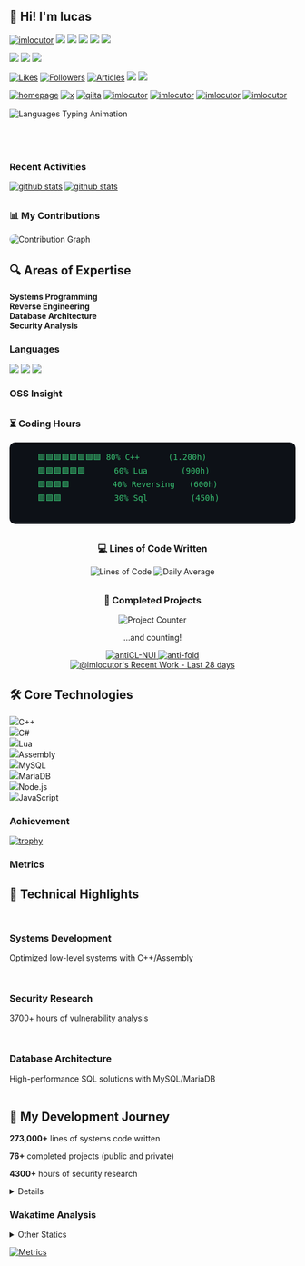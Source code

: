 ## 👋 Hi! I'm lucas

<p align="left"> 
  <a href="https://github.com/imlocutor/imlocutor/"><img src="https://komarev.com/ghpvc/?username=imlocutor" alt="imlocutor" /></a>
  <a href="https://github.com/imlocutor"><img height="20" src="https://img.shields.io/github/followers/imlocutor?label=follow&logo=github&style=flat" /></a>
  <a href="https://github.com/imlocutor"><img height="20" src="https://img.shields.io/github/stars/imlocutor?logo=github&style=flat" /></a>
  <a href="https://gitstar-ranking.com/imlocutor"><img height="20" src="https://img.shields.io/endpoint?label=star ranking&logo=github&style=flat&url=https%3A%2F%2Fgitstar-ranking.com%2Fusers%2Fimlocutor%2Fshields" /></a>
  <a href="https://user-badge.committers.top/japan/imlocutor"><img height="20" src="https://user-badge.committers.top/japan/imlocutor.svg" /></a>
  <a href="https://github.com/gayanvoice/top-github-users/blob/main/markdown/followers/japan.md"><img height="20" src="https://img.shields.io/badge/dynamic/json?url=https%3A%2F%2Fraw.githubusercontent.com%2Fimlocutor%2Fimlocutor%2Fmain%2Fassets%2Fgithub-followed-ranking.json&query=key&prefix=%23&label=followed%20rank&color=brightgreen&logo=github" /></a>
</p>

<p align="left"> 
  <a href="http://x.com/imlocutor"><img height="20" src="https://img.shields.io/twitter/follow/imlocutor?style=flat&logo=x" /></a>
  <a href="https://www.reddit.com/user/imlocutor"><img height="20" src="https://img.shields.io/reddit/user-karma/combined/imlocutor?label=Reddit&logo=reddit&style=flat" /></a>
  <a href="https://stackoverflow.com/users/5720201/imlocutor"><img height="20" src="https://img.shields.io/stackexchange/stackoverflow/r/5720201?label=StackOverflow&logo=stack-overflow&style=flat" /></a>
</p>

<p align="left">
  <a href="https://zenn.dev/yutakatay"><img height="20" src="https://badgen.org/img/zenn/yutakatay/likes?style=plastic" alt="Likes" /></a>
  <a href="https://zenn.dev/yutakatay"><img height="20" src="https://badgen.org/img/zenn/yutakatay/followers?style=plastic" alt="Followers" /></a>
  <a href="https://zenn.dev/yutakatay"><img height="20" src="https://badgen.org/img/zenn/yutakatay/articles?style=plastic" alt="Articles" /></a>
  <a href="http://qiita.com/imlocutor"><img height="20" src="https://qiita-badge.apiapi.app/s/imlocutor/contributions.svg" /></a>
  <a href="http://qiita.com/imlocutor"><img height="20" src="https://qiita-badge.apiapi.app/s/imlocutor/posts.svg" /></a>
</p>

<p align="left"> 
  <a href="https://imlocutor.github.io/"><img alt="homepage" width="30px" src="https://cdn.jsdelivr.net/npm/svg-icon@0.8.2/dist/svg/flat/home.svg" /></a>
  <a href="https://x.com/imlocutor"><img alt="x" width="30px" src="https://simpleicons.org/icons/x.svg" /></a>
  <a href="https://qiita.com/imlocutor"><img alt="qiita" width="30px" src="https://simpleicons.org/icons/qiita.svg" /></a>
  <a href="https://dev.to/imlocutor" target="blank"><img src="https://cdn.jsdelivr.net/npm/simple-icons@3.0.1/icons/dev-dot-to.svg" alt="imlocutor" height="30" width="30" /></a>
  <a href="https://stackoverflow.com/users/imlocutor" target="blank"><img src="https://cdn.jsdelivr.net/npm/simple-icons@3.0.1/icons/stackoverflow.svg" alt="imlocutor" height="30" width="30" /></a>
  <a href="https://www.quora.com/profile/imlocutor" target="blank"><img src="https://simpleicons.org/icons/quora.svg" alt="imlocutor" height="30" width="30" /></a>
  <a href="https://ossinsight.io/analyze/imlocutor" target="blank"><img src="https://cdn.jsdelivr.net/npm/svg-icon@0.8.2/dist/svg/mfglabs/eye.svg" alt="imlocutor" height="30" width="30" /></a>
</p>

<!-- Nova Seção de Idiomas Flutuantes -->
<div style="margin: 1rem 0 2rem; min-height: 60px;">
  <img src="https://readme-typing-svg.herokuapp.com?font=Fira+Code&size=20&duration=3000&pause=1000&color=38C172&width=500&lines=Português+(Nativo);English+(Fluent);Русский+(Intermediate);Polski+(Intermediate)&center=true" alt="Languages Typing Animation">
</div>

### Recent Activities

<p align="left">
  <a href="https://github.com/anuraghazra/github-readme-stats"><img alt="github stats" height="150px" src="https://github-readme-stats.vercel.app/api?username=yutkat&count_private=true&show_icons=true&custom_title=GitHub%20Stats&hide_border=true&theme=transparent" /></a>
  <a href="https://github.com/DenverCoder1/github-readme-streak-stats"><img alt="github stats" height="150px" src="https://github-readme-streak-stats.herokuapp.com/?user=imlocutor&theme=transparent&hide_border=true" /></a>
</p>

<div style="margin: 2rem 0; max-width: 800px;">
  <h3>📊 My Contributions</h3> <!-- Título customizado -->
  <div style="display: flex; justify-content: center; margin: 1rem 0;">
    <img 
      src="https://github-readme-activity-graph.vercel.app/graph?username=yutkat&theme=react-dark&hide_border=true&area=true&hide_title=true" 
      alt="Contribution Graph" 
      style="width: 100%; border-radius: 10px;"
    >
  </div>
</div>

<!-- Áreas de Especialização -->
<h2>🔍 Areas of Expertise</h2>
<div class="expertise-grid">
  <div><strong>Systems Programming</strong></div>
  <div><strong>Reverse Engineering</strong></div>
  <div><strong>Database Architecture</strong></div>
  <div><strong>Security Analysis</strong></div>
</div>

### Languages

[![](http://github-profile-summary-cards.vercel.app/api/cards/repos-per-language?username=yutkat&theme=transparent)](https://github.com/vn7n24fzkq/github-profile-summary-cards)
[![](http://github-profile-summary-cards.vercel.app/api/cards/most-commit-language?username=yutkat&theme=transparent)](https://github.com/vn7n24fzkq/github-profile-summary-cards)
[![](https://github-readme-stats.vercel.app/api/top-langs/?username=yutkat&layout=compact&count_private=true&show_icons=true&theme=transparent&hide_border=true)](https://github.com/anuraghazra/github-readme-stats)

### OSS Insight

<div style="margin: 2rem 0; max-width: 800px;">
  <h3>⏳ Coding Hours </h3>
  <div style="background: #0D1117; padding: 1rem; border-radius: 10px; font-family: monospace;">
    <pre style="color: #38C172; margin: 0;">
    🟩🟩🟩🟩🟩🟩🟩🟩 80% C++      (1.200h)
    🟩🟩🟩🟩🟩🟩      60% Lua       (900h)
    🟩🟩🟩🟩         40% Reversing   (600h)
    🟩🟩🟩           30% Sql         (450h)
    </pre>
  </div>
</div>

<div style="margin: 2rem 0; text-align: center;">
  <h3>💻 Lines of Code Written</h3>
  <img src="https://img.shields.io/badge/TOTAL_LINES-250K%2B-brightgreen?style=for-the-badge&logo=visual-studio-code" alt="Lines of Code">
  <img src="https://img.shields.io/badge/DAILY_AVERAGE-1.2K-blue?style=for-the-badge&logo=git" alt="Daily Average">
</div>

<!-- contador de projetos -->
<div align="center">
  <h3>🚀 Completed Projects</h3>
  <img src="https://count.getloli.com/get/@imLocutor?theme=rule34" alt="Project Counter" />
  <p>...and counting!</p>
</div>

<!-- Cards animados -->
<div align="center">
  <a href="https://github.com/imLocutor/antiCL-NUI">
    <img src="https://github-readme-stats.vercel.app/api/pin/?username=imLocutor&repo=antiCL-NUI&theme=radical" alt="antiCL-NUI" width="400"/>
  </a>
  <a href="https://github.com/imLocutor/anti-fold">
    <img src="https://github-readme-stats.vercel.app/api/pin/?username=imLocutor&repo=anti-fold&theme=radical" alt="anti-fold" width="400"/>
  </a>
</div>


<!-- Made with [OSS Insight](https://ossinsight.io/) -->

<!-- Copy-paste in your Readme.md file -->

<a href="https://next.ossinsight.io/widgets/official/compose-currently-working-on?user_id=8683947&activity_type=all" target="_blank" style="display: block" align="center">
  <picture>
    <source media="(prefers-color-scheme: dark)" srcset="https://next.ossinsight.io/widgets/official/compose-currently-working-on/thumbnail.png?user_id=8683947&activity_type=all&image_size=auto&color_scheme=dark" width="497.5" height="auto">
    <img alt="@imlocutor's Recent Work - Last 28 days" src="https://next.ossinsight.io/widgets/official/compose-currently-working-on/thumbnail.png?user_id=8683947&activity_type=all&image_size=auto&color_scheme=light" width="497.5" height="auto">
  </picture>
</a>

<!-- Made with [OSS Insight](https://ossinsight.io/) -->

<!-- Tecnologias -->
<h2>🛠 Core Technologies</h2>
<div class="tech-container">
  <div class="tech-box"><img src="https://cdn.jsdelivr.net/gh/devicons/devicon/icons/cplusplus/cplusplus-original.svg" width="30"><span>C++</span></div>
  <div class="tech-box"><img src="https://cdn.jsdelivr.net/gh/devicons/devicon/icons/csharp/csharp-original.svg" width="30"><span>C#</span></div>
  <div class="tech-box"><img src="https://cdn.jsdelivr.net/gh/devicons/devicon/icons/lua/lua-original.svg" width="30"><span>Lua</span></div>
  <div class="tech-box"><img src="https://cdn.jsdelivr.net/gh/devicons/devicon/icons/assembly/assembly-original.svg" width="30"><span>Assembly</span></div>
  <div class="tech-box"><img src="https://cdn.jsdelivr.net/gh/devicons/devicon/icons/mysql/mysql-original.svg" width="30"><span>MySQL</span></div>
  <div class="tech-box"><img src="https://cdn.jsdelivr.net/gh/devicons/devicon/icons/mariadb/mariadb-original.svg" width="30"><span>MariaDB</span></div>
  <div class="tech-box"><img src="https://cdn.jsdelivr.net/gh/devicons/devicon/icons/nodejs/nodejs-original.svg" width="30"><span>Node.js</span></div>
  <div class="tech-box"><img src="https://cdn.jsdelivr.net/gh/devicons/devicon/icons/javascript/javascript-original.svg" width="30"><span>JavaScript</span></div>
</div>

### Achievement

[![trophy](https://github-profile-trophy.vercel.app/?username=imlocutor&no-frame=true&no-bg=true&theme=onedark)](https://github.com/ryo-ma/github-profile-trophy)

### Metrics

<!-- Seção de Destaques -->
<h2>🌟 Technical Highlights</h2>
<div style="display: grid; grid-template-columns: repeat(auto-fit, minmax(300px, 1fr)); gap: 1rem; margin: 2rem 0;">
  <div class="highlight-box green">
    <h3>Systems Development</h3>
    <p>Optimized low-level systems with C++/Assembly</p>
  </div>
  <div class="highlight-box blue">
    <h3>Security Research</h3>
    <p>3700+ hours of vulnerability analysis</p>
  </div>
  <div class="highlight-box purple">
    <h3>Database Architecture</h3>
    <p>High-performance SQL solutions with MySQL/MariaDB</p>
  </div>
</div>

<!-- Jornada de Desenvolvimento -->
<h2>🚀 My Development Journey</h2>
<div class="journey-box">
  <p><strong>273,000+</strong> lines of systems code written</p>
  <p><strong>76+</strong> completed projects (public and private)</p>
  <p><strong>4300+</strong> hours of security research</p>
</div>

<details>


</details>

### Wakatime Analysis

<!-- <img height="150" src="https://github.com/imlocutor/imlocutor/blob/master/images/stat.svg" alt="Alternative Text"/> -->

<details>
  <summary>Other Statics</summary>

  <!--START_SECTION:waka-->
![Code Time](http://img.shields.io/badge/Code%20Time-9%2C984%20hrs%2039%20mins-blue)

![Lines of code](https://img.shields.io/badge/From%20Hello%20World%20I%27ve%20Written-737.1%20thousand%20lines%20of%20code-blue)

**🐱 My GitHub Data** 

> 📦 214.0 kB Used in GitHub's Storage 
 > 
> 🏆 518 Contributions in the Year 2025
 > 
> 🚫 Not Opted to Hire
 > 
> 📜 107 Public Repositories 
 > 
> 🔑 4 Private Repositories 
 > 
**I'm an Early 🐤** 

```text
🌞 Morning                5662 commits        ███████░░░░░░░░░░░░░░░░░░   26.55 % 
🌆 Daytime                7185 commits        ████████░░░░░░░░░░░░░░░░░   33.70 % 
🌃 Evening                5465 commits        ██████░░░░░░░░░░░░░░░░░░░   25.63 % 
🌙 Night                  3010 commits        ████░░░░░░░░░░░░░░░░░░░░░   14.12 % 
```
📅 **I'm Most Productive on Tuesday** 

```text
Monday                   3454 commits        ████░░░░░░░░░░░░░░░░░░░░░   16.20 % 
Tuesday                  3549 commits        ████░░░░░░░░░░░░░░░░░░░░░   16.64 % 
Wednesday                3437 commits        ████░░░░░░░░░░░░░░░░░░░░░   16.12 % 
Thursday                 3455 commits        ████░░░░░░░░░░░░░░░░░░░░░   16.20 % 
Friday                   3124 commits        ████░░░░░░░░░░░░░░░░░░░░░   14.65 % 
Saturday                 2033 commits        ██░░░░░░░░░░░░░░░░░░░░░░░   09.53 % 
Sunday                   2270 commits        ███░░░░░░░░░░░░░░░░░░░░░░   10.65 % 
```


📊 **This Week I Spent My Time On** 

```text
🕑︎ Time Zone: Asia/Tokyo

💬 Programming Languages: 
Other                    29 hrs 12 mins      ████████████████████░░░░░   81.36 % 
sh                       5 hrs 53 mins       ████░░░░░░░░░░░░░░░░░░░░░   16.43 % 
Markdown                 32 mins             ░░░░░░░░░░░░░░░░░░░░░░░░░   01.53 % 
Python                   12 mins             ░░░░░░░░░░░░░░░░░░░░░░░░░   00.59 % 
Lua                      1 min               ░░░░░░░░░░░░░░░░░░░░░░░░░   00.09 % 

🔥 Editors: 
Chrome                   33 hrs 6 mins       ███████████████████████░░   92.23 % 
Zsh                      2 hrs 19 mins       ██░░░░░░░░░░░░░░░░░░░░░░░   06.50 % 
Neovim                   27 mins             ░░░░░░░░░░░░░░░░░░░░░░░░░   01.27 % 

💻 Operating System: 
Linux                    35 hrs 53 mins      █████████████████████████   100.00 % 
```

**I Mostly Code in Lua** 

```text
Lua                      20 repos            ██████████████░░░░░░░░░░░   57.14 % 
HTML                     6 repos             ████░░░░░░░░░░░░░░░░░░░░░   17.14 % 
TypeScript               2 repos             █░░░░░░░░░░░░░░░░░░░░░░░░   05.71 % 
JavaScript               1 repo              █░░░░░░░░░░░░░░░░░░░░░░░░   02.86 % 
Vim Script               1 repo              █░░░░░░░░░░░░░░░░░░░░░░░░   02.86 % 
```



**Timeline**

![Lines of Code chart](https://raw.githubusercontent.com/yutkat/yutkat/main/assets/bar_graph.png)


 Last Updated on 09/04/2025 19:37:09 UTC

<!-- Contato -->
<h2>📫 Connect with me</h2>
<div style="display: flex; justify-content: center; gap: 1.5rem; margin: 1.5rem 0;">
  <a href="mailto:locutormp@gmail.com">
    <div class="gmail-btn">
      <img src="https://cdn.jsdelivr.net/gh/devicons/devicon/icons/google/google-original.svg" width="24">
      <span style="color: white;">Gmail</span>
    </div>
  </a>
</div>

<!-- Contador de visitas -->
<p align="center"><img src="https://profile-counter.glitch.me/imLocutor/count.svg" alt="Visitas" /></p>

<!-- Mensagem flutuante -->
<div style="margin-top: 2rem;">
  <img src="https://readme-typing-svg.herokuapp.com?font=Fira+Code&size=18&duration=4000&pause=1000&color=38C172&width=500&lines=Back-end+Developer;CyberSecurity+Specialist;High-level+Programming+Expert;Always+Learning+New+Things" alt="Typing SVG">
</div>

<!--END_SECTION:waka-->
</details>




[![Metrics](https://github.com/yutkat/yutkat/actions/workflows/main.yml/badge.svg)](https://github.com/yutkat/yutkat/actions/workflows/main.yml)
